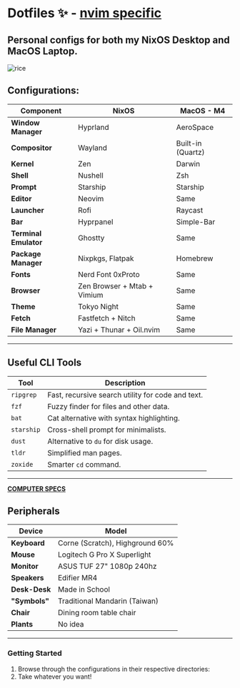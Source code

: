 # Dotfiles ✨ - [nvim specific](https://github.com/wyattgill9/nvim)
Personal configs for both my **NixOS** Desktop and **MacOS** Laptop.  
---

![rice](https://github.com/user-attachments/assets/0aac8570-2647-4143-a2b1-4835862e8db4)

## Configurations:  
| **Component**         | **NixOS**                       | **MacOS - M4**              |  
|------------------------|----------------------------------|-----------------------------|  
| **Window Manager**     | Hyprland                       | AeroSpace                    |  
| **Compositor**         | Wayland                        | Built-in (Quartz)              |  
| **Kernel**             | Zen                            | Darwin                     | 
| **Shell**              | Nushell                        | Zsh                        |  
| **Prompt**             | Starship                       | Starship                    |  
| **Editor**             | Neovim                         | Same           |  
| **Launcher**           | Rofi                           | Raycast          |  
| **Bar**                | Hyprpanel                      | Simple-Bar                    |  
| **Terminal Emulator**  | Ghostty                        | Same                     |  
| **Package Manager**    | Nixpkgs, Flatpak     | Homebrew                       |  
| **Fonts**              | Nerd Font 0xProto              | Same           |  
| **Browser**            | Zen Browser + Mtab + Vimium   | Same          |  
| **Theme**              | Tokyo Night                    | Same                 |  
| **Fetch**              | Fastfetch + Nitch              | Same                    |
| **File Manager**       | Yazi + Thunar + Oil.nvim      | Same               |

---

## Useful CLI Tools

| Tool        | Description                                |
|-------------|--------------------------------------------|
| `ripgrep`   | Fast, recursive search utility for code and text. |
| `fzf`       | Fuzzy finder for files and other data.     |
| `bat`       | Cat alternative with syntax highlighting.  |
| `starship`  | Cross-shell prompt for minimalists.        | 
| `dust`      | Alternative to `du` for disk usage.        |
| `tldr`      | Simplified man pages.                      |
| `zoxide`    | Smarter `cd` command.                      |

---

[**COMPUTER SPECS**](https://pcpartpicker.com/list/ygQKGJ)


## Peripherals

| **Device**      | **Model**                     |
|----------------|------------------------------|
| **Keyboard**   | Corne (Scratch), Highground 60% |
| **Mouse**      | Logitech G Pro X Superlight  |
| **Monitor**    | ASUS TUF 27" 1080p 240hz |
| **Speakers**   |      Edifier MR4         | 
|  **Desk-Desk** |      Made in School      |
|  **"Symbols"** |        Traditional Mandarin (Taiwan)         |
| **Chair**      | Dining room table chair  |
| **Plants**     | No idea                  |

---

### Getting Started  
1. Browse through the configurations in their respective directories:  
2. Take whatever you want!
